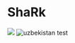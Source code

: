 # ShaRk
![](https://media.discordapp.net/attachments/617755138253389836/899782523217924156/h.gif)
![uzbekistan](https://th.bing.com/th/id/R.51f58efa4787a0c87f27552173c8abbe?rik=pKBC%2f1WXdFOqSQ&pid=ImgRaw&r=0)
test